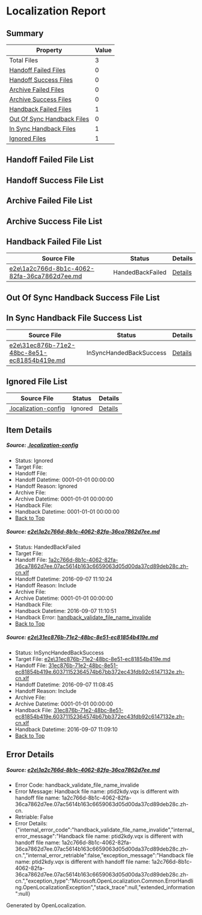 # <a name='report-top'></a> Localization Report

## Summary
 Property | Value 
 -------- | ----- 
 Total Files | 3
[ Handoff Failed Files ](#handoff-failed-list)| 0
[ Handoff Success Files ](#handoff-success-list)| 0
[ Archive Failed Files ](#archive-failed-list)| 0
[ Archive Success Files ](#archive-success-list)| 0
[ Handback Failed Files ](#handback-failed-list)| 1
[ Out Of Sync Handback Files ](#outofsync-handback-success-list)| 0
[ In Sync Handback Files ](#insync-handback-success-list)| 1
[ Ignored Files ](#ignored-list)| 1

## <a name='handoff-failed-list'></a> Handoff Failed File List

## <a name='handoff-success-list'></a> Handoff Success File List

## <a name='archive-failed-list'></a> Archive Failed File List

## <a name='archive-success-list'></a> Archive Success File List

## <a name='handback-failed-list'></a> Handback Failed File List
 Source File | Status | Details 
 ----------- | ------ | ------- 
 [e2e\1a2c766d-8b1c-4062-82fa-36ca7862d7ee.md](https://github.com/OpenLocalizationTestOrg/ol-test0/blob/c35873621dab4bc4b7417b48abe37db0736a5c50/e2e/1a2c766d-8b1c-4062-82fa-36ca7862d7ee.md) | HandedBackFailed | [Details](#d6ac4e61a9aa47bd9792f351b04d91b053783e241)

## <a name='outofsync-handback-success-list'></a> Out Of Sync Handback Success File List

## <a name='insync-handback-success-list'></a> In Sync Handback File Success List
 Source File | Status | Details 
 ----------- | ------ | ------- 
 [e2e\31ec876b-71e2-48bc-8e51-ec81854b419e.md](https://github.com/OpenLocalizationTestOrg/ol-test0/blob/82dd868bfac6f2217ee44d3ecbe3aa6c46e6b828/e2e/31ec876b-71e2-48bc-8e51-ec81854b419e.md) | InSyncHandedBackSuccess | [Details](#c1b33913694a7a8a5613293ff2beda02dd38917b2)

## <a name='ignored-list'></a> Ignored File List
 Source File | Status | Details 
 ----------- | ------ | ------- 
 [.localization-config](https://github.com/OpenLocalizationTestOrg/ol-test0/blob/c35873621dab4bc4b7417b48abe37db0736a5c50/.localization-config) | Ignored | [Details](#3d4f252ac210baf56311d7e97dcc2db10974dbd20)

## Item Details
##### <a name='3d4f252ac210baf56311d7e97dcc2db10974dbd20'></a> Source: [.localization-config](https://github.com/OpenLocalizationTestOrg/ol-test0/blob/c35873621dab4bc4b7417b48abe37db0736a5c50/.localization-config)
* Status: Ignored
* Target File: 
* Handoff File: 
* Handoff Datetime: 0001-01-01 00:00:00
* Handoff Reason: Ignored
* Archive File: 
* Archive Datetime: 0001-01-01 00:00:00
* Handback File: 
* Handback Datetime: 0001-01-01 00:00:00
* [Back to Top](#report-top)

##### <a name='d6ac4e61a9aa47bd9792f351b04d91b053783e241'></a> Source: [e2e\1a2c766d-8b1c-4062-82fa-36ca7862d7ee.md](https://github.com/OpenLocalizationTestOrg/ol-test0/blob/c35873621dab4bc4b7417b48abe37db0736a5c50/e2e/1a2c766d-8b1c-4062-82fa-36ca7862d7ee.md)
* Status: HandedBackFailed
* Target File: 
* Handoff File: [1a2c766d-8b1c-4062-82fa-36ca7862d7ee.07ac5614b163c6659063d05d00da37cd89deb28c.zh-cn.xlf](https://github.com/OpenLocalizationTestOrg/ol-test0-handoff/blob/78c1f349c3689758178db497c1f1fd1ecafaf996/ol-handoff/OpenLocalizationTestOrg/ol-test0-zhcn/ci/ht/1a2c766d-8b1c-4062-82fa-36ca7862d7ee.07ac5614b163c6659063d05d00da37cd89deb28c.zh-cn.xlf)
* Handoff Datetime: 2016-09-07 11:10:24
* Handoff Reason: Include
* Archive File: 
* Archive Datetime: 0001-01-01 00:00:00
* Handback File: 
* Handback Datetime: 2016-09-07 11:10:51
* Handback Error: [handback_validate_file_name_invalide](#d6ac4e61a9aa47bd9792f351b04d91b053783e241handback_validate_file_name_invalide)
* [Back to Top](#report-top)

##### <a name='c1b33913694a7a8a5613293ff2beda02dd38917b2'></a> Source: [e2e\31ec876b-71e2-48bc-8e51-ec81854b419e.md](https://github.com/OpenLocalizationTestOrg/ol-test0/blob/82dd868bfac6f2217ee44d3ecbe3aa6c46e6b828/e2e/31ec876b-71e2-48bc-8e51-ec81854b419e.md)
* Status: InSyncHandedBackSuccess
* Target File: [e2e\31ec876b-71e2-48bc-8e51-ec81854b419e.md](https://github.com/OpenLocalizationTestOrg/ol-test0-zhcn/blob/0f7b0c176cd630195ff8d0658080715575c275a8/e2e/31ec876b-71e2-48bc-8e51-ec81854b419e.md)
* Handoff File: [31ec876b-71e2-48bc-8e51-ec81854b419e.60371152364574b67bb372ec43fdb92c6147132e.zh-cn.xlf](https://github.com/OpenLocalizationTestOrg/ol-test0-handoff/blob/924f9663715f5ad5879e32cedfdf81dd0db79a8b/ol-handoff/OpenLocalizationTestOrg/ol-test0-zhcn/ci/ht/31ec876b-71e2-48bc-8e51-ec81854b419e.60371152364574b67bb372ec43fdb92c6147132e.zh-cn.xlf)
* Handoff Datetime: 2016-09-07 11:08:45
* Handoff Reason: Include
* Archive File: 
* Archive Datetime: 0001-01-01 00:00:00
* Handback File: [31ec876b-71e2-48bc-8e51-ec81854b419e.60371152364574b67bb372ec43fdb92c6147132e.zh-cn.xlf](https://github.com/OpenLocalizationTestOrg/ol-test0-handback/blob/9a16614a37d9c60aade59e38559d4606dc8f779f/ol-handback/OpenLocalizationTestOrg/ol-test0-zhcn/ci/ht/31ec876b-71e2-48bc-8e51-ec81854b419e.60371152364574b67bb372ec43fdb92c6147132e.zh-cn.xlf)
* Handback Datetime: 2016-09-07 11:09:10
* [Back to Top](#report-top)


## Error Details
##### <a name='d6ac4e61a9aa47bd9792f351b04d91b053783e241handback_validate_file_name_invalide'></a> Source: [e2e\1a2c766d-8b1c-4062-82fa-36ca7862d7ee.md](#d6ac4e61a9aa47bd9792f351b04d91b053783e241)
* Error Code: handback_validate_file_name_invalide
* Error Message: Handback file name: ptid2kdy.vqx is different with handoff file name: 1a2c766d-8b1c-4062-82fa-36ca7862d7ee.07ac5614b163c6659063d05d00da37cd89deb28c.zh-cn.
* Retriable: False
* Error Details: {"internal_error_code":"handback_validate_file_name_invalide","internal_error_message":"Handback file name: ptid2kdy.vqx is different with handoff file name: 1a2c766d-8b1c-4062-82fa-36ca7862d7ee.07ac5614b163c6659063d05d00da37cd89deb28c.zh-cn.","internal_error_retriable":false,"exception_message":"Handback file name: ptid2kdy.vqx is different with handoff file name: 1a2c766d-8b1c-4062-82fa-36ca7862d7ee.07ac5614b163c6659063d05d00da37cd89deb28c.zh-cn.","exception_type":"Microsoft.OpenLocalization.Common.ErrorHandling.OpenLocalizationException","stack_trace":null,"extended_information":null}


Generated by OpenLocalization.
